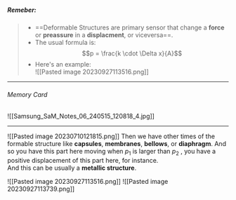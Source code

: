 ##### ***Remeber***:

> - ==Deformable Structures are primary sensor that change a **force** or **preassure** in a **displacment**, or viceversa==.
> - The usual formula is:$$p = \frac{k \cdot \Delta x}{A}$$
> - Here's an example:<br>![[Pasted image 20230927113516.png]]

---
###### Memory Card
![[Samsung_SaM_Notes_06_240515_120818_4.jpg]]

---
![[Pasted image 20230710121815.png]]
Then we have other times of the formable structure like **capsules**, **membranes**, **bellows**, or **diaphragm**.
And so you have this part here moving when $p_1$ is larger than $p_2$ , you have a positive displacement of this part here, for instance.  
And this can be usually a **metallic structure**.

![[Pasted image 20230927113516.png]]
![[Pasted image 20230927113739.png]]
